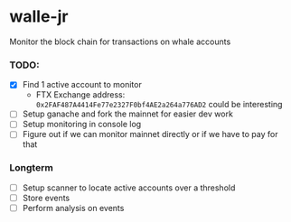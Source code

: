 # walle-jr

Monitor the block chain for transactions on whale accounts

### TODO: 
- [x] Find 1 active account to monitor
  - FTX Exchange address: `0x2FAF487A4414Fe77e2327F0bf4AE2a264a776AD2` could be interesting
- [ ] Setup ganache and fork the mainnet for easier dev work
- [ ] Setup monitoring in console log
- [ ] Figure out if we can monitor mainnet directly or if we have to pay for that

### Longterm
- [ ] Setup scanner to locate active accounts over a threshold
- [ ] Store events
- [ ] Perform analysis on events
